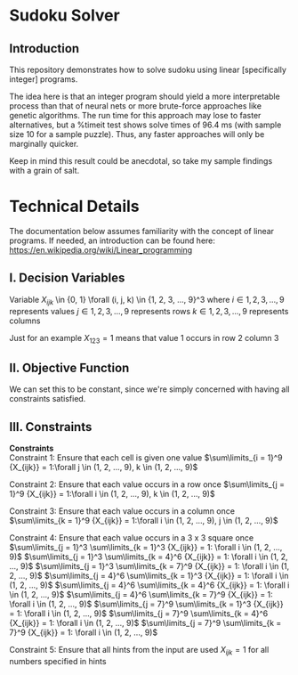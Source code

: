 # Sudoku Solver
## Introduction
This repository demonstrates how to solve sudoku using linear [specifically integer] programs. 

The idea here is that an integer program should yield a more interpretable process than that of neural nets or more brute-force approaches like genetic algorithms. The run time for this approach may lose to faster alternatives, but a %timeit test shows solve times of 96.4 ms (with sample size 10 for a sample puzzle). Thus, any faster approaches will only be marginally quicker.

Keep in mind this result could be anecdotal, so take my sample findings with a grain of salt. 




# Technical Details
The documentation below assumes familiarity with the concept of linear programs. 
If needed, an introduction can be found here: https://en.wikipedia.org/wiki/Linear_programming

## I. Decision Variables
Variable $X_{ijk}$ \in {0, 1} \forall (i, j, k) \in {1, 2, 3, ..., 9}^3 where
$i \in {1, 2, 3, ..., 9}$ represents values
$j \in {1, 2, 3, ..., 9}$ represents rows
$k \in {1, 2, 3, ..., 9}$ represents columns

Just for an example $X_{123} = 1$ means that value 1 occurs in row 2 column 3

## II. Objective Function
We can set this to be constant, since we're simply concerned with having all constraints satisfied.

## III. Constraints 
**Constraints** \
Constraint 1: Ensure that each cell is given one value 
$\sum\limits_{i = 1}^9 {X_{ijk}} = 1:\forall j \in (1, 2, ..., 9), k \in (1, 2, ..., 9)$

Constraint 2: Ensure that each value occurs in a row once 
$\sum\limits_{j = 1}^9 {X_{ijk}} = 1:\forall i \in (1, 2, ..., 9), k \in (1, 2, ..., 9)$

Constraint 3: Ensure that each value occurs in a column once 
$\sum\limits_{k = 1}^9 {X_{ijk}} = 1:\forall i \in (1, 2, ..., 9), j \in (1, 2, ..., 9)$

Constraint 4: Ensure that each value occurs in a 3 x 3 square once 
$\sum\limits_{j = 1}^3 \sum\limits_{k = 1}^3 {X_{ijk}} = 1: \forall i \in (1, 2, ..., 9)$
$\sum\limits_{j = 1}^3 \sum\limits_{k = 4}^6 {X_{ijk}} = 1: \forall i \in (1, 2, ..., 9)$
$\sum\limits_{j = 1}^3 \sum\limits_{k = 7}^9 {X_{ijk}} = 1: \forall i \in (1, 2, ..., 9)$
$\sum\limits_{j = 4}^6 \sum\limits_{k = 1}^3 {X_{ijk}} = 1: \forall i \in (1, 2, ..., 9)$
$\sum\limits_{j = 4}^6 \sum\limits_{k = 4}^6 {X_{ijk}} = 1: \forall i \in (1, 2, ..., 9)$
$\sum\limits_{j = 4}^6 \sum\limits_{k = 7}^9 {X_{ijk}} = 1: \forall i \in (1, 2, ..., 9)$
$\sum\limits_{j = 7}^9 \sum\limits_{k = 1}^3 {X_{ijk}} = 1: \forall i \in (1, 2, ..., 9)$
$\sum\limits_{j = 7}^9 \sum\limits_{k = 4}^6 {X_{ijk}} = 1: \forall i \in (1, 2, ..., 9)$
$\sum\limits_{j = 7}^9 \sum\limits_{k = 7}^9 {X_{ijk}} = 1: \forall i \in (1, 2, ..., 9)$

Constraint 5: Ensure that all hints from the input are used
$X_{ijk} = 1$ for all numbers specified in hints

